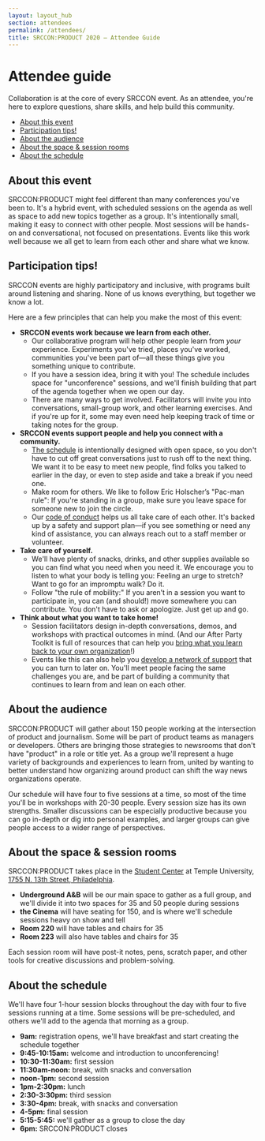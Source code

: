 ```yaml
---
layout: layout_hub
section: attendees
permalink: /attendees/
title: SRCCON:PRODUCT 2020 — Attendee Guide
---
```


# Attendee guide

Collaboration is at the core of every SRCCON event. As an attendee, you're here to explore questions, share skills, and help build this community.


* [About this event](#about-this-event)
* [Participation tips!](#participation-tips)
* [About the audience](#about-the-audience)
* [About the space & session rooms](#about-the-space)
* [About the schedule](#about-the-schedule)

<span id="about-this-event"></span>

## About this event

SRCCON:PRODUCT might feel different than many conferences you've been to. It's a hybrid event, with scheduled sessions on the agenda as well as space to add new topics together as a group. It's intentionally small, making it easy to connect with other people. Most sessions will be hands-on and conversational, not focused on presentations. Events like this work well because we all get to learn from each other and share what we know.

<span id="participation-tips"></span>

## Participation tips!

SRCCON events are highly participatory and inclusive, with programs built around listening and sharing. None of us knows everything, but together we know a lot.

Here are a few principles that can help you make the most of this event:

* **SRCCON events work because we learn from each other.**
    * Our collaborative program will help other people learn from _your_ experience. Experiments you've tried, places you've worked, communities you've been part of—all these things give you something unique to contribute.
    * If you have a session idea, bring it with you! The schedule includes space for "unconference" sessions, and we'll finish building that part of the agenda together when we open our day.
    * There are many ways to get involved. Facilitators will invite you into conversations, small-group work, and other learning exercises. And if you're up for it, some may even need help keeping track of time or taking notes for the group.
* **SRCCON events support people and help you connect with a community.**
    * [The schedule](https://product.srccon.org/schedule/) is intentionally designed with open space, so you don't have to cut off great conversations just to rush off to the next thing. We want it to be easy to meet new people, find folks you talked to earlier in the day, or even to step aside and take a break if you need one.
    * Make room for others. We like to follow Eric Holscher’s "Pac-man rule": If you're standing in a group, make sure you leave space for someone new to join the circle.
    * Our [code of conduct](https://product.srccon.org/conduct/) helps us all take care of each other. It's backed up by a safety and support plan—if you see something or need any kind of assistance, you can always reach out to a staff member or volunteer.
* **Take care of yourself.**
    * We'll have plenty of snacks, drinks, and other supplies available so you can find what you need when you need it. We encourage you to listen to what your body is telling you: Feeling an urge to stretch? Want to go for an impromptu walk? Do it.
    * Follow "the rule of mobility:" If you aren’t in a session you want to participate in, you can (and should!) move somewhere you can contribute. You don't have to ask or apologize. Just get up and go.
* **Think about what you want to take home!**
    * Session facilitators design in-depth conversations, demos, and workshops with practical outcomes in mind. (And our After Party Toolkit is full of resources that can help you [bring what you learn back to your own organization](https://srccon.org/share/)!)
    * Events like this can also help you [develop a network of support](https://source.opennews.org/articles/why-and-how-journalists-should-build-better-suppor/) that you can turn to later on. You'll meet people facing the same challenges you are, and be part of building a community that continues to learn from and lean on each other.

<span id="about-the-audience"></span>

## About the audience

SRCCON:PRODUCT will gather about 150 people working at the intersection of product and journalism. Some will be part of product teams as managers or developers. Others are bringing those strategies to newsrooms that don't have "product" in a role or title yet. As a group we'll represent a huge variety of backgrounds and experiences to learn from, united by wanting to better understand how organizing around product can shift the way news organizations operate.

Our schedule will have four to five sessions at a time, so most of the time you'll be in workshops with 20-30 people. Every session size has its own strengths. Smaller discussions can be especially productive because you can go in-depth or dig into personal examples, and larger groups can give people access to a wider range of perspectives.

<span id="about-the-space"></span>

## About the space & session rooms

SRCCON:PRODUCT takes place in the [Student Center](https://studentcenter.temple.edu/) at Temple University, [1755 N. 13th Street, Philadelphia](https://goo.gl/maps/QgEL5TbpTanyQheW6).

* **Underground A&B** will be our main space to gather as a full group, and we'll divide it into two spaces for 35 and 50 people during sessions
* **the Cinema** will have seating for 150, and is where we'll schedule sessions heavy on show and tell
* **Room 220** will have tables and chairs for 35
* **Room 223** will also have tables and chairs for 35

Each session room will have post-it notes, pens, scratch paper, and other tools for creative discussions and problem-solving. 

<span id="about-the-day"></span>

## About the schedule

We'll have four 1-hour session blocks throughout the day with four to five sessions running at a time. Some sessions will be pre-scheduled, and others we'll add to the agenda that morning as a group.

* **9am:** registration opens, we'll have breakfast and start creating the schedule together  
* **9:45-10:15am:** welcome and introduction to unconferencing!
* **10:30-11:30am:** first session  
* **11:30am-noon:** break, with snacks and conversation  
* **noon-1pm:** second session  
* **1pm-2:30pm:** lunch  
* **2:30-3:30pm:** third session  
* **3:30-4pm:** break, with snacks and conversation  
* **4-5pm:** final session  
* **5:15-5:45:** we'll gather as a group to close the day  
* **6pm:** SRCCON:PRODUCT closes  
